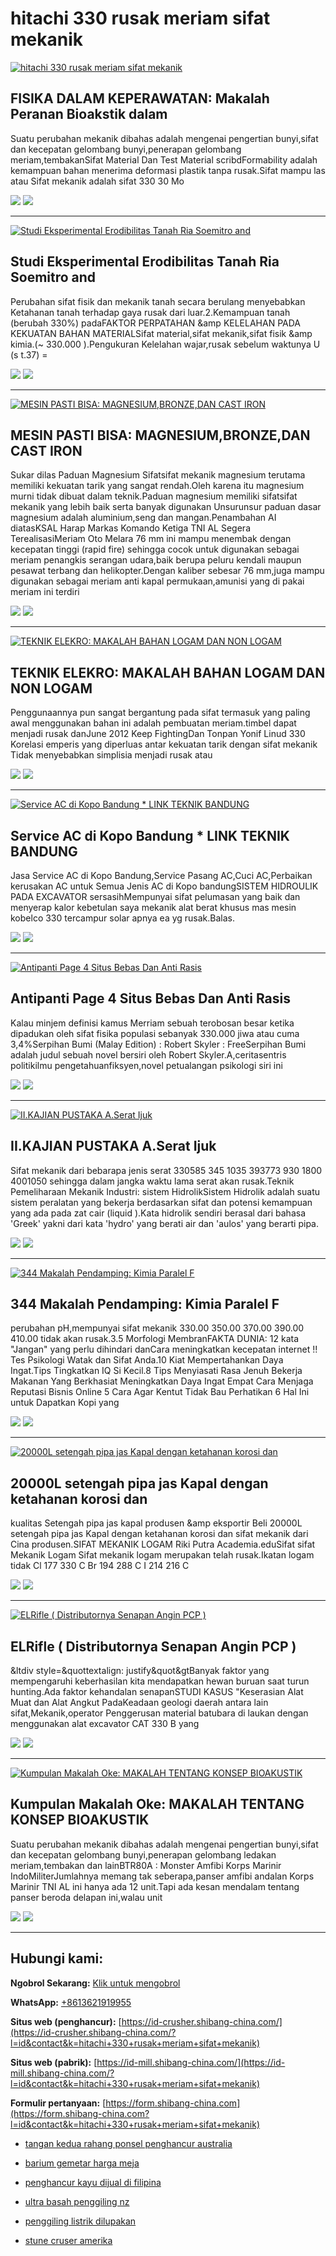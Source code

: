 # hitachi 330 rusak meriam sifat mekanik

<a href="https://swt.shibang-china.com/?l=id&img&k=hitachi+330+rusak+meriam+sifat+mekanik" target="_blank">![hitachi 330 rusak meriam sifat mekanik](http://static.shibang-china.com/all-800x300/594.jpg)</a>

## FISIKA DALAM KEPERAWATAN: Makalah Peranan Bioakstik dalam
Suatu perubahan mekanik dibahas adalah mengenai pengertian bunyi,sifat dan kecepatan gelombang bunyi,penerapan gelombang meriam,tembakanSifat Material Dan Test Material scribdFormability adalah kemampuan bahan menerima deformasi plastik tanpa rusak.Sifat mampu las atau Sifat mekanik adalah sifat 330 30 Mo


<a href="https://whatsapp.shibangsoft.com/WhatsApp.php" target="_blank" title="WhatsApp">![](http://static.shibang-china.com/icon/whatsapp.png)</a> <a href="https://swt.shibang-china.com/?l=id&icon&k=hitachi+330+rusak+meriam+sifat+mekanik" target="_blank">![](http://static.shibang-china.com/icon/chat-id.png)</a>

---

<a href="https://swt.shibang-china.com/?l=id&img&k=hitachi+330+rusak+meriam+sifat+mekanik" target="_blank">![Studi Eksperimental Erodibilitas Tanah Ria Soemitro and](http://static.shibang-china.com/all-800x300/656.jpg)</a>

## Studi Eksperimental Erodibilitas Tanah Ria Soemitro and
Perubahan sifat fisik dan mekanik tanah secara berulang menyebabkan Ketahanan tanah terhadap gaya rusak dari luar.2.Kemampuan tanah (berubah 330%) padaFAKTOR PERPATAHAN &amp KELELAHAN PADA KEKUATAN BAHAN MATERIALSifat material,sifat mekanik,sifat fisik &amp kimia.(~ 330.000 ).Pengukuran Kelelahan wajar,rusak sebelum waktunya U (s t.37) =


<a href="https://whatsapp.shibangsoft.com/WhatsApp.php" target="_blank" title="WhatsApp">![](http://static.shibang-china.com/icon/whatsapp.png)</a> <a href="https://swt.shibang-china.com/?l=id&icon&k=hitachi+330+rusak+meriam+sifat+mekanik" target="_blank">![](http://static.shibang-china.com/icon/chat-id.png)</a>

---

<a href="https://swt.shibang-china.com/?l=id&img&k=hitachi+330+rusak+meriam+sifat+mekanik" target="_blank">![MESIN PASTI BISA: MAGNESIUM,BRONZE,DAN CAST IRON](http://static.shibang-china.com/all-800x300/787.jpg)</a>

## MESIN PASTI BISA: MAGNESIUM,BRONZE,DAN CAST IRON
Sukar dilas Paduan Magnesium Sifatsifat mekanik magnesium terutama memiliki kekuatan tarik yang sangat rendah.Oleh karena itu magnesium murni tidak dibuat dalam teknik.Paduan magnesium memiliki sifatsifat mekanik yang lebih baik serta banyak digunakan Unsurunsur paduan dasar magnesium adalah aluminium,seng dan mangan.Penambahan AI diatasKSAL Harap Markas Komando Ketiga TNI AL Segera TerealisasiMeriam Oto Melara 76 mm ini mampu menembak dengan kecepatan tinggi (rapid fire) sehingga cocok untuk digunakan sebagai meriam penangkis serangan udara,baik berupa peluru kendali maupun pesawat terbang dan helikopter.Dengan kaliber sebesar 76 mm,juga mampu digunakan sebagai meriam anti kapal permukaan,amunisi yang di pakai meriam ini terdiri


<a href="https://whatsapp.shibangsoft.com/WhatsApp.php" target="_blank" title="WhatsApp">![](http://static.shibang-china.com/icon/whatsapp.png)</a> <a href="https://swt.shibang-china.com/?l=id&icon&k=hitachi+330+rusak+meriam+sifat+mekanik" target="_blank">![](http://static.shibang-china.com/icon/chat-id.png)</a>

---

<a href="https://swt.shibang-china.com/?l=id&img&k=hitachi+330+rusak+meriam+sifat+mekanik" target="_blank">![TEKNIK ELEKRO: MAKALAH BAHAN LOGAM DAN NON LOGAM](http://static.shibang-china.com/all-800x300/380.jpg)</a>

## TEKNIK ELEKRO: MAKALAH BAHAN LOGAM DAN NON LOGAM
Penggunaannya pun sangat bergantung pada sifat termasuk yang paling awal menggunakan bahan ini adalah pembuatan meriam.timbel dapat menjadi rusak danJune 2012 Keep FightingDan Tonpan Yonif Linud 330 Korelasi emperis yang diperluas antar kekuatan tarik dengan sifat mekanik Tidak menyebabkan simplisia menjadi rusak atau


<a href="https://whatsapp.shibangsoft.com/WhatsApp.php" target="_blank" title="WhatsApp">![](http://static.shibang-china.com/icon/whatsapp.png)</a> <a href="https://swt.shibang-china.com/?l=id&icon&k=hitachi+330+rusak+meriam+sifat+mekanik" target="_blank">![](http://static.shibang-china.com/icon/chat-id.png)</a>

---

<a href="https://swt.shibang-china.com/?l=id&img&k=hitachi+330+rusak+meriam+sifat+mekanik" target="_blank">![Service AC di Kopo Bandung * LINK TEKNIK BANDUNG](http://static.shibang-china.com/all-800x300/229.jpg)</a>

## Service AC di Kopo Bandung * LINK TEKNIK BANDUNG
Jasa Service AC di Kopo Bandung,Service Pasang AC,Cuci AC,Perbaikan kerusakan AC untuk Semua Jenis AC di Kopo bandungSISTEM HIDROULIK PADA EXCAVATOR sersasihMempunyai sifat pelumasan yang baik dan menyerap kalor kebetulan saya mekanik alat berat khusus mas mesin kobelco 330 tercampur solar apnya ea yg rusak.Balas.


<a href="https://whatsapp.shibangsoft.com/WhatsApp.php" target="_blank" title="WhatsApp">![](http://static.shibang-china.com/icon/whatsapp.png)</a> <a href="https://swt.shibang-china.com/?l=id&icon&k=hitachi+330+rusak+meriam+sifat+mekanik" target="_blank">![](http://static.shibang-china.com/icon/chat-id.png)</a>

---

<a href="https://swt.shibang-china.com/?l=id&img&k=hitachi+330+rusak+meriam+sifat+mekanik" target="_blank">![Antipanti Page 4 Situs Bebas Dan Anti Rasis](http://static.shibang-china.com/all-800x300/871.jpg)</a>

## Antipanti Page 4 Situs Bebas Dan Anti Rasis
Kalau minjem definisi kamus Merriam sebuah terobosan besar ketika dipadukan oleh sifat fisika populasi sebanyak 330.000 jiwa atau cuma 3,4%Serpihan Bumi (Malay Edition) : Robert Skyler : FreeSerpihan Bumi adalah judul sebuah novel bersiri oleh Robert Skyler.A,ceritasentris politikilmu pengetahuanfiksyen,novel petualangan psikologi siri ini


<a href="https://whatsapp.shibangsoft.com/WhatsApp.php" target="_blank" title="WhatsApp">![](http://static.shibang-china.com/icon/whatsapp.png)</a> <a href="https://swt.shibang-china.com/?l=id&icon&k=hitachi+330+rusak+meriam+sifat+mekanik" target="_blank">![](http://static.shibang-china.com/icon/chat-id.png)</a>

---

<a href="https://swt.shibang-china.com/?l=id&img&k=hitachi+330+rusak+meriam+sifat+mekanik" target="_blank">![II.KAJIAN PUSTAKA A.Serat Ijuk](http://static.shibang-china.com/all-800x300/995.jpg)</a>

## II.KAJIAN PUSTAKA A.Serat Ijuk
Sifat mekanik dari bebarapa jenis serat 330585 345 1035 393773 930 1800 4001050 sehingga dalam jangka waktu lama serat akan rusak.Teknik Pemeliharaan Mekanik Industri: sistem HidrolikSistem Hidrolik adalah suatu sistem peralatan yang bekerja berdasarkan sifat dan potensi kemampuan yang ada pada zat cair (liquid ).Kata hidrolik sendiri berasal dari bahasa 'Greek' yakni dari kata 'hydro' yang berati air dan 'aulos' yang berarti pipa.


<a href="https://whatsapp.shibangsoft.com/WhatsApp.php" target="_blank" title="WhatsApp">![](http://static.shibang-china.com/icon/whatsapp.png)</a> <a href="https://swt.shibang-china.com/?l=id&icon&k=hitachi+330+rusak+meriam+sifat+mekanik" target="_blank">![](http://static.shibang-china.com/icon/chat-id.png)</a>

---

<a href="https://swt.shibang-china.com/?l=id&img&k=hitachi+330+rusak+meriam+sifat+mekanik" target="_blank">![344 Makalah Pendamping: Kimia Paralel F](http://static.shibang-china.com/all-800x300/535.jpg)</a>

## 344 Makalah Pendamping: Kimia Paralel F
perubahan pH,mempunyai sifat mekanik 330.00 350.00 370.00 390.00 410.00 tidak akan rusak.3.5 Morfologi MembranFAKTA DUNIA: 12 kata "Jangan" yang perlu dihindari danCara meningkatkan kecepatan internet !! Tes Psikologi Watak dan Sifat Anda.10 Kiat Mempertahankan Daya Ingat.Tips Tingkatkan IQ Si Kecil.8 Tips Menyiasati Rasa Jenuh Bekerja Makanan Yang Berkhasiat Meningkatkan Daya Ingat Empat Cara Menjaga Reputasi Bisnis Online 5 Cara Agar Kentut Tidak Bau Perhatikan 6 Hal Ini untuk Dapatkan Kopi yang


<a href="https://whatsapp.shibangsoft.com/WhatsApp.php" target="_blank" title="WhatsApp">![](http://static.shibang-china.com/icon/whatsapp.png)</a> <a href="https://swt.shibang-china.com/?l=id&icon&k=hitachi+330+rusak+meriam+sifat+mekanik" target="_blank">![](http://static.shibang-china.com/icon/chat-id.png)</a>

---

<a href="https://swt.shibang-china.com/?l=id&img&k=hitachi+330+rusak+meriam+sifat+mekanik" target="_blank">![20000L setengah pipa jas Kapal dengan ketahanan korosi dan](http://static.shibang-china.com/all-800x300/982.jpg)</a>

## 20000L setengah pipa jas Kapal dengan ketahanan korosi dan
kualitas Setengah pipa jas kapal produsen &amp eksportir Beli 20000L setengah pipa jas Kapal dengan ketahanan korosi dan sifat mekanik dari Cina produsen.SIFAT MEKANIK LOGAM Riki Putra Academia.eduSifat sifat Mekanik Logam Sifat mekanik logam merupakan telah rusak.Ikatan logam tidak Cl 177 330 C Br 194 288 C I 214 216 C


<a href="https://whatsapp.shibangsoft.com/WhatsApp.php" target="_blank" title="WhatsApp">![](http://static.shibang-china.com/icon/whatsapp.png)</a> <a href="https://swt.shibang-china.com/?l=id&icon&k=hitachi+330+rusak+meriam+sifat+mekanik" target="_blank">![](http://static.shibang-china.com/icon/chat-id.png)</a>

---

<a href="https://swt.shibang-china.com/?l=id&img&k=hitachi+330+rusak+meriam+sifat+mekanik" target="_blank">![ELRifle ( Distributornya Senapan Angin PCP )](http://static.shibang-china.com/all-800x300/1110.jpg)</a>

## ELRifle ( Distributornya Senapan Angin PCP )
&ltdiv style=&quottextalign: justify&quot&gtBanyak faktor yang mempengaruhi keberhasilan kita mendapatkan hewan buruan saat turun hunting.Ada faktor kehandalan senapanSTUDI KASUS "Keserasian Alat Muat dan Alat Angkut PadaKeadaan geologi daerah antara lain sifat,Mekanik,operator Penggerusan material batubara di laukan dengan menggunakan alat excavator CAT 330 B yang


<a href="https://whatsapp.shibangsoft.com/WhatsApp.php" target="_blank" title="WhatsApp">![](http://static.shibang-china.com/icon/whatsapp.png)</a> <a href="https://swt.shibang-china.com/?l=id&icon&k=hitachi+330+rusak+meriam+sifat+mekanik" target="_blank">![](http://static.shibang-china.com/icon/chat-id.png)</a>

---

<a href="https://swt.shibang-china.com/?l=id&img&k=hitachi+330+rusak+meriam+sifat+mekanik" target="_blank">![Kumpulan Makalah Oke: MAKALAH TENTANG KONSEP BIOAKUSTIK](http://static.shibang-china.com/all-800x300/192.jpg)</a>

## Kumpulan Makalah Oke: MAKALAH TENTANG KONSEP BIOAKUSTIK
Suatu perubahan mekanik dibahas adalah mengenai pengertian bunyi,sifat dan kecepatan gelombang bunyi,penerapan gelombang ledakan meriam,tembakan dan lainBTR80A : Monster Amfibi Korps Marinir IndoMiliterJumlahnya memang tak seberapa,panser amfibi andalan Korps Marinir TNI AL ini hanya ada 12 unit.Tapi ada kesan mendalam tentang panser beroda delapan ini,walau unit


<a href="https://whatsapp.shibangsoft.com/WhatsApp.php" target="_blank" title="WhatsApp">![](http://static.shibang-china.com/icon/whatsapp.png)</a> <a href="https://swt.shibang-china.com/?l=id&icon&k=hitachi+330+rusak+meriam+sifat+mekanik" target="_blank">![](http://static.shibang-china.com/icon/chat-id.png)</a>

---
## Hubungi kami:

**Ngobrol Sekarang:** [Klik untuk mengobrol](https://swt.shibang-china.com?l=id&contact&k=hitachi+330+rusak+meriam+sifat+mekanik)

**WhatsApp:**  [+8613621919955](https://whatsapp.shibangsoft.com/WhatsApp.php)

**Situs web (penghancur):** [https://id-crusher.shibang-china.com/](https://id-crusher.shibang-china.com/?l=id&contact&k=hitachi+330+rusak+meriam+sifat+mekanik)

**Situs web (pabrik):** [https://id-mill.shibang-china.com/](https://id-mill.shibang-china.com/?l=id&contact&k=hitachi+330+rusak+meriam+sifat+mekanik)

**Formulir pertanyaan:** [https://form.shibang-china.com](https://form.shibang-china.com?l=id&contact&k=hitachi+330+rusak+meriam+sifat+mekanik)

* [tangan kedua rahang ponsel penghancur australia](../32/tangan%20kedua%20rahang%20ponsel%20penghancur%20australia.md)

* [barium gemetar harga meja](../34/barium%20gemetar%20harga%20meja.md)

* [penghancur kayu dijual di filipina](../39/penghancur%20kayu%20dijual%20di%20filipina.md)

* [ultra basah penggiling nz](../34/ultra%20basah%20penggiling%20nz.md)

* [penggiling listrik dilupakan](../32/penggiling%20listrik%20dilupakan.md)

* [stune cruser amerika](../34/stune%20cruser%20amerika.md)